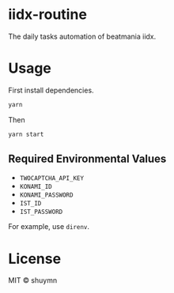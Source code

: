 # iidx-routine

The daily tasks automation of beatmania iidx.

# Usage

First install dependencies.

```bash
yarn
```

Then

```bash
yarn start
```

## Required Environmental Values

- `TWOCAPTCHA_API_KEY`
- `KONAMI_ID`
- `KONAMI_PASSWORD`
- `IST_ID`
- `IST_PASSWORD`

For example, use `direnv`.

# License

MIT © shuymn
